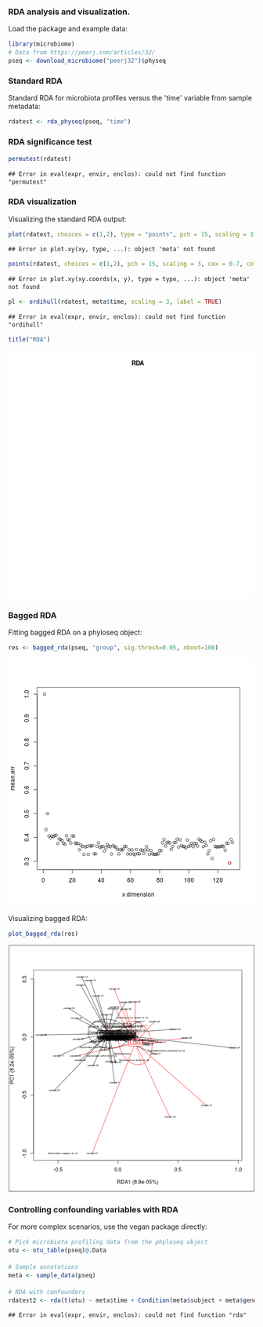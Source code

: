 ### RDA analysis and visualization. 

Load the package and example data:


```r
library(microbiome)
# Data from https://peerj.com/articles/32/
pseq <- download_microbiome("peerj32")$physeq
```

### Standard RDA 

Standard RDA for microbiota profiles versus the 'time' variable from 
sample metadata:


```r
rdatest <- rda_physeq(pseq, "time")
```

### RDA significance test


```r
permutest(rdatest) 
```

```
## Error in eval(expr, envir, enclos): could not find function "permutest"
```

### RDA visualization

Visualizing the standard RDA output:


```r
plot(rdatest, choices = c(1,2), type = "points", pch = 15, scaling = 3, cex = 0.7, col = meta$time)
```

```
## Error in plot.xy(xy, type, ...): object 'meta' not found
```

```r
points(rdatest, choices = c(1,2), pch = 15, scaling = 3, cex = 0.7, col = meta$time)
```

```
## Error in plot.xy(xy.coords(x, y), type = type, ...): object 'meta' not found
```

```r
pl <- ordihull(rdatest, meta$time, scaling = 3, label = TRUE)
```

```
## Error in eval(expr, envir, enclos): could not find function "ordihull"
```

```r
title("RDA")
```

![plot of chunk rda4](figure/rda4-1.png)

### Bagged RDA

Fitting bagged RDA on a phyloseq object:


```r
res <- bagged_rda(pseq, "group", sig.thresh=0.05, nboot=100)
```

![plot of chunk rda5](figure/rda5-1.png)

Visualizing bagged RDA:


```r
plot_bagged_rda(res)
```

![plot of chunk rda6](figure/rda6-1.png)


### Controlling confounding variables with RDA

For more complex scenarios, use the vegan package directly:


```r
# Pick microbiota profiling data from the phyloseq object
otu <- otu_table(pseq)@.Data

# Sample annotations
meta <- sample_data(pseq)

# RDA with confounders
rdatest2 <- rda(t(otu) ~ meta$time + Condition(meta$subject + meta$gender))
```

```
## Error in eval(expr, envir, enclos): could not find function "rda"
```



